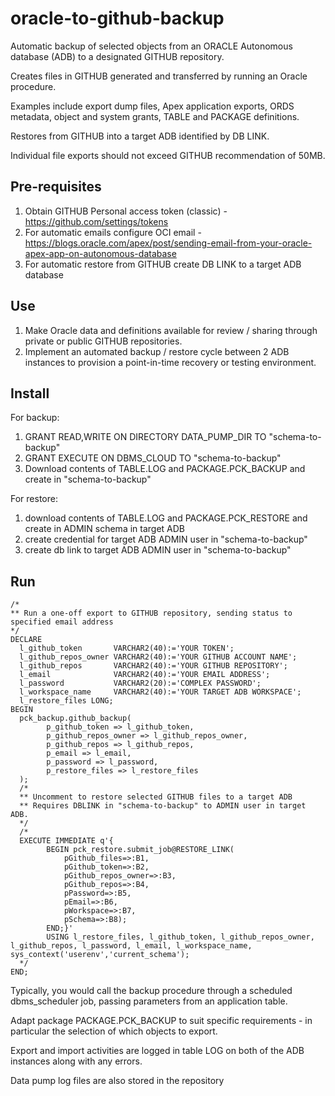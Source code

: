 # oracle-to-github-backup
Automatic backup of selected objects from an ORACLE Autonomous database (ADB) to a designated GITHUB repository.

Creates files in GITHUB generated and transferred by running an Oracle procedure.

Examples include export dump files, Apex application exports, ORDS metadata, object and system grants, TABLE and PACKAGE definitions.

Restores from GITHUB into a target ADB identified by DB LINK.

Individual file exports should not exceed GITHUB recommendation of 50MB. 

## Pre-requisites
1. Obtain GITHUB Personal access token (classic) - https://github.com/settings/tokens
2. For automatic emails configure OCI email - https://blogs.oracle.com/apex/post/sending-email-from-your-oracle-apex-app-on-autonomous-database
3. For automatic restore from GITHUB create DB LINK to a target ADB database

## Use
1. Make Oracle data and definitions available for review / sharing through private or public GITHUB repositories.
2. Implement an automated backup / restore cycle between 2 ADB instances to provision a point-in-time recovery or testing environment.

## Install
For backup:
1. GRANT READ,WRITE ON DIRECTORY DATA_PUMP_DIR TO "schema-to-backup"
2. GRANT EXECUTE ON DBMS_CLOUD TO "schema-to-backup"
3. Download contents of TABLE.LOG and PACKAGE.PCK_BACKUP and create in "schema-to-backup"

For restore:
1. download contents of TABLE.LOG and PACKAGE.PCK_RESTORE and create in ADMIN schema in target ADB
2. create credential for target ADB ADMIN user in "schema-to-backup"
3. create db link to target ADB ADMIN user in "schema-to-backup"

## Run
```
/*
** Run a one-off export to GITHUB repository, sending status to specified email address
*/
DECLARE
  l_github_token       VARCHAR2(40):='YOUR TOKEN'; 
  l_github_repos_owner VARCHAR2(40):='YOUR GITHUB ACCOUNT NAME';
  l_github_repos       VARCHAR2(40):='YOUR GITHUB REPOSITORY';
  l_email              VARCHAR2(40):='YOUR EMAIL ADDRESS';  
  l_password           VARCHAR2(20):='COMPLEX PASSWORD';
  l_workspace_name     VARCHAR2(40):='YOUR TARGET ADB WORKSPACE';
  l_restore_files LONG;                
BEGIN 
  pck_backup.github_backup(
        p_github_token => l_github_token,
        p_github_repos_owner => l_github_repos_owner,
        p_github_repos => l_github_repos,
        p_email => l_email,
        p_password => l_password,
        p_restore_files => l_restore_files
  );
  /* 
  ** Uncomment to restore selected GITHUB files to a target ADB
  ** Requires DBLINK in "schema-to-backup" to ADMIN user in target ADB.
  */
  /*
  EXECUTE IMMEDIATE q'{
        BEGIN pck_restore.submit_job@RESTORE_LINK(
            pGithub_files=>:B1, 
            pGithub_token=>:B2, 
            pGithub_repos_owner=>:B3, 
            pGithub_repos=>:B4,
            pPassword=>:B5,
            pEmail=>:B6,
            pWorkspace=>:B7,
            pSchema=>:B8); 
        END;}' 
        USING l_restore_files, l_github_token, l_github_repos_owner, l_github_repos, l_password, l_email, l_workspace_name, sys_context('userenv','current_schema');
  */
END;
```
Typically, you would call the backup procedure through a scheduled dbms_scheduler job, passing parameters from an application table.

Adapt package PACKAGE.PCK_BACKUP to suit specific requirements - in particular the selection of which objects to export.

Export and import activities are logged in table LOG on both of the ADB instances along with any errors.

Data pump log files are also stored in the repository
